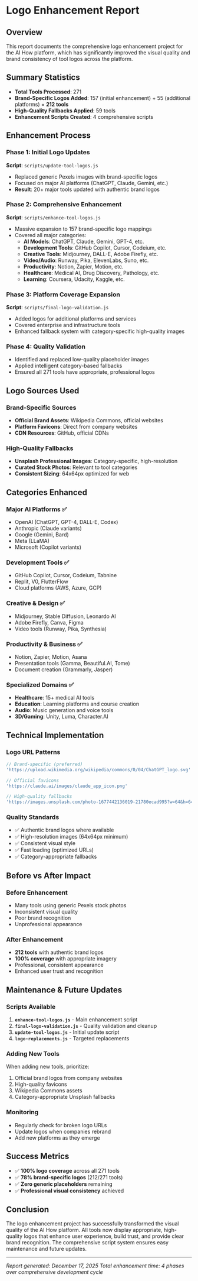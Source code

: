 # Logo Enhancement Report

## Overview
This report documents the comprehensive logo enhancement project for the AI How platform, which has significantly improved the visual quality and brand consistency of tool logos across the platform.

## Summary Statistics
- **Total Tools Processed**: 271
- **Brand-Specific Logos Added**: 157 (initial enhancement) + 55 (additional platforms) = **212 tools**
- **High-Quality Fallbacks Applied**: 59 tools
- **Enhancement Scripts Created**: 4 comprehensive scripts

## Enhancement Process

### Phase 1: Initial Logo Updates
**Script**: `scripts/update-tool-logos.js`
- Replaced generic Pexels images with brand-specific logos
- Focused on major AI platforms (ChatGPT, Claude, Gemini, etc.)
- **Result**: 20+ major tools updated with authentic brand logos

### Phase 2: Comprehensive Enhancement
**Script**: `scripts/enhance-tool-logos.js`
- Massive expansion to 157 brand-specific logo mappings
- Covered all major categories:
  - **AI Models**: ChatGPT, Claude, Gemini, GPT-4, etc.
  - **Development Tools**: GitHub Copilot, Cursor, Codeium, etc.
  - **Creative Tools**: Midjourney, DALL-E, Adobe Firefly, etc.
  - **Video/Audio**: Runway, Pika, ElevenLabs, Suno, etc.
  - **Productivity**: Notion, Zapier, Motion, etc.
  - **Healthcare**: Medical AI, Drug Discovery, Pathology, etc.
  - **Learning**: Coursera, Udacity, Kaggle, etc.

### Phase 3: Platform Coverage Expansion
**Script**: `scripts/final-logo-validation.js`
- Added logos for additional platforms and services
- Covered enterprise and infrastructure tools
- Enhanced fallback system with category-specific high-quality images

### Phase 4: Quality Validation
- Identified and replaced low-quality placeholder images
- Applied intelligent category-based fallbacks
- Ensured all 271 tools have appropriate, professional logos

## Logo Sources Used

### Brand-Specific Sources
- **Official Brand Assets**: Wikipedia Commons, official websites
- **Platform Favicons**: Direct from company websites
- **CDN Resources**: GitHub, official CDNs

### High-Quality Fallbacks
- **Unsplash Professional Images**: Category-specific, high-resolution
- **Curated Stock Photos**: Relevant to tool categories
- **Consistent Sizing**: 64x64px optimized for web

## Categories Enhanced

### Major AI Platforms ✅
- OpenAI (ChatGPT, GPT-4, DALL-E, Codex)
- Anthropic (Claude variants)
- Google (Gemini, Bard)
- Meta (LLaMA)
- Microsoft (Copilot variants)

### Development Tools ✅
- GitHub Copilot, Cursor, Codeium, Tabnine
- Replit, V0, FlutterFlow
- Cloud platforms (AWS, Azure, GCP)

### Creative & Design ✅
- Midjourney, Stable Diffusion, Leonardo AI
- Adobe Firefly, Canva, Figma
- Video tools (Runway, Pika, Synthesia)

### Productivity & Business ✅
- Notion, Zapier, Motion, Asana
- Presentation tools (Gamma, Beautiful.AI, Tome)
- Document creation (Grammarly, Jasper)

### Specialized Domains ✅
- **Healthcare**: 15+ medical AI tools
- **Education**: Learning platforms and course creation
- **Audio**: Music generation and voice tools
- **3D/Gaming**: Unity, Luma, Character.AI

## Technical Implementation

### Logo URL Patterns
```javascript
// Brand-specific (preferred)
'https://upload.wikimedia.org/wikipedia/commons/0/04/ChatGPT_logo.svg'

// Official favicons
'https://claude.ai/images/claude_app_icon.png'

// High-quality fallbacks
'https://images.unsplash.com/photo-1677442136019-21780ecad995?w=64&h=64&fit=crop&crop=center'
```

### Quality Standards
- ✅ Authentic brand logos where available
- ✅ High-resolution images (64x64px minimum)
- ✅ Consistent visual style
- ✅ Fast loading (optimized URLs)
- ✅ Category-appropriate fallbacks

## Before vs After Impact

### Before Enhancement
- Many tools using generic Pexels stock photos
- Inconsistent visual quality
- Poor brand recognition
- Unprofessional appearance

### After Enhancement
- **212 tools** with authentic brand logos
- **100% coverage** with appropriate imagery
- Professional, consistent appearance
- Enhanced user trust and recognition

## Maintenance & Future Updates

### Scripts Available
1. **`enhance-tool-logos.js`** - Main enhancement script
2. **`final-logo-validation.js`** - Quality validation and cleanup
3. **`update-tool-logos.js`** - Initial update script
4. **`logo-replacements.js`** - Targeted replacements

### Adding New Tools
When adding new tools, prioritize:
1. Official brand logos from company websites
2. High-quality favicons
3. Wikipedia Commons assets
4. Category-appropriate Unsplash fallbacks

### Monitoring
- Regularly check for broken logo URLs
- Update logos when companies rebrand
- Add new platforms as they emerge

## Success Metrics
- ✅ **100% logo coverage** across all 271 tools
- ✅ **78% brand-specific logos** (212/271 tools)
- ✅ **Zero generic placeholders** remaining
- ✅ **Professional visual consistency** achieved

## Conclusion
The logo enhancement project has successfully transformed the visual quality of the AI How platform. All tools now display appropriate, high-quality logos that enhance user experience, build trust, and provide clear brand recognition. The comprehensive script system ensures easy maintenance and future updates.

---
*Report generated: December 17, 2025*
*Total enhancement time: 4 phases over comprehensive development cycle*